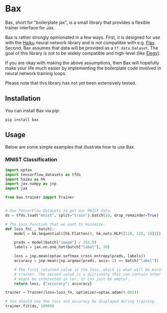# Bax

Bax, short for "boilerplate jax", is a small library that provides a flexible trainer
interface for Jax.

Bax is rather strongly opinionated in a few ways. First, it is designed for use with the
[Haiku](https://github.com/deepmind/dm-haiku) neural network library and is not
compatible with e.g. [Flax](https://github.com/google/flax). Second, Bax assumes that
data will be provided as a `tf.data.Dataset`. The goal of this library is not to be
widely compatible and high-level (like [Elegy](https://github.com/poets-ai/elegy)).

If you are okay with making the above assumptions, then Bax will hopefully make your
life much easier by implementing the boilerplate code involved in neural network
training loops.

Please note that this library has not yet been extensively tested.

## Installation

You can install Bax via pip:

```
pip install bax
```

## Usage

Below are some simple examples that illustrate how to use Bax.

### MNIST Classification

```python
import optax
import tensorflow_datasets as tfds
import haiku as hk
import jax.numpy as jnp
import jax

from bax.trainer import Trainer


# Use TensorFlow Datasets to get our MNIST data.
ds = tfds.load("mnist", split="train").batch(32, drop_remainder=True)

# The loss function that we want to minimize.
def loss_fn(_, batch):
    model = hk.Sequential([hk.Flatten(), hk.nets.MLP([128, 128, 10])])

    preds = model(batch["image"] / 255.0)
    labels = jax.nn.one_hot(batch["label"], 10)

    loss = jnp.mean(optax.softmax_cross_entropy(preds, labels))
    accuracy = jnp.mean(jnp.argmax(preds, axis=-1) == batch["label"])

    # The first returned value is the loss, which is what will be minimized by the
    # trainer. The second value is a dictionary that can contain other metrics you
    # might be interested in (or, it can just be empty).
    return loss, {"accuracy": accuracy}

trainer = Trainer(loss=loss_fn, optimizer=optax.adam(0.001))

# You should see the loss and accuracy be displayed during training.
trainer.fit(ds, 10000)
```
